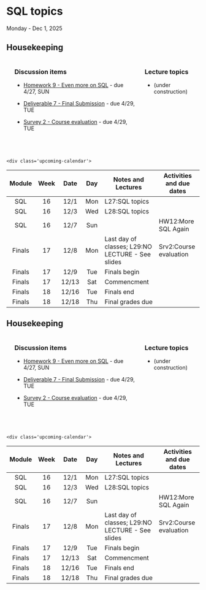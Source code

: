 # SQL topics

Monday - Dec 1, 2025

## Housekeeping

<div class="columns">

<div class="column" width="5%">

</div>

<div class="column" width="52%">

### Discussion items

- [Homework 9 - Even more on
  SQL](https://virginiacommonwealth.instructure.com/courses/113813/assignments/1072349) -
  due 4/27, SUN

- [Deliverable 7 - Final
  Submission](https://virginiacommonwealth.instructure.com/courses/113813/assignments/1075774) -
  due 4/29, TUE

- [Survey 2 - Course
  evaluation](https://virginiacommonwealth.instructure.com/courses/113813/assignments/1081397) -
  due 4/29, TUE

</div>

<div class="column" width="43%">

### Lecture topics

- (under construction)

</div>

</div>

<div style="margin-top:25px">

 

</div>

<style></style>
    <div class='upcoming-calendar'>

| Module | Week | Date | Day | Notes and Lectures | Activities and due dates |
|:--:|:--:|:--:|:--:|----|----|
| SQL | 16 | 12/1 | Mon | L27:SQL topics |  |
| SQL | 16 | 12/3 | Wed | L28:SQL topics |  |
| SQL | 16 | 12/7 | Sun |  | HW12:More SQL Again |
| Finals | 17 | 12/8 | Mon | Last day of classes; L29:NO LECTURE - See slides | Srv2:Course evaluation |
| Finals | 17 | 12/9 | Tue | Finals begin |  |
| Finals | 17 | 12/13 | Sat | Commencment |  |
| Finals | 18 | 12/16 | Tue | Finals end |  |
| Finals | 18 | 12/18 | Thu | Final grades due |  |

</div>

<!-- lecture-block-begin -->

<!-- lecture-block-end -->

## Housekeeping

<div class="columns">

<div class="column" width="5%">

</div>

<div class="column" width="52%">

### Discussion items

- [Homework 9 - Even more on
  SQL](https://virginiacommonwealth.instructure.com/courses/113813/assignments/1072349) -
  due 4/27, SUN

- [Deliverable 7 - Final
  Submission](https://virginiacommonwealth.instructure.com/courses/113813/assignments/1075774) -
  due 4/29, TUE

- [Survey 2 - Course
  evaluation](https://virginiacommonwealth.instructure.com/courses/113813/assignments/1081397) -
  due 4/29, TUE

</div>

<div class="column" width="43%">

### Lecture topics

- (under construction)

</div>

</div>

<div style="margin-top:25px">

 

</div>

<style></style>
    <div class='upcoming-calendar'>

| Module | Week | Date | Day | Notes and Lectures | Activities and due dates |
|:--:|:--:|:--:|:--:|----|----|
| SQL | 16 | 12/1 | Mon | L27:SQL topics |  |
| SQL | 16 | 12/3 | Wed | L28:SQL topics |  |
| SQL | 16 | 12/7 | Sun |  | HW12:More SQL Again |
| Finals | 17 | 12/8 | Mon | Last day of classes; L29:NO LECTURE - See slides | Srv2:Course evaluation |
| Finals | 17 | 12/9 | Tue | Finals begin |  |
| Finals | 17 | 12/13 | Sat | Commencment |  |
| Finals | 18 | 12/16 | Tue | Finals end |  |
| Finals | 18 | 12/18 | Thu | Final grades due |  |

</div>
